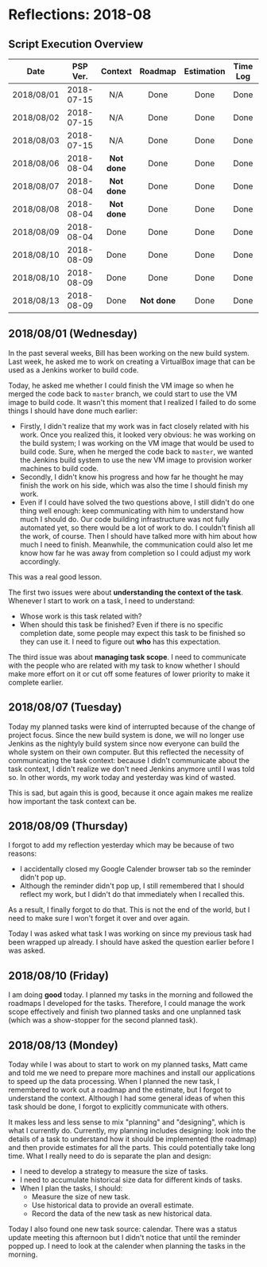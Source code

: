 # Reflections: 2018-08

## Script Execution Overview

| Date | PSP Ver. | Context | Roadmap | Estimation | Time Log | Scope | Reflection |
|:----:|:--------:|:-------:|:-------:|:----------:|:--------:|:-----:|:------:|
| 2018/08/01 | 2018-07-15 | N/A | Done | Done | Done | Done | Done |
| 2018/08/02 | 2018-07-15 | N/A | Done | Done | Done | Done | Done |
| 2018/08/03 | 2018-07-15 | N/A | Done | Done | Done | Done | Done |
| 2018/08/06 | 2018-08-04 | **Not done** | Done | Done | Done | Done | Done |
| 2018/08/07 | 2018-08-04 | **Not done** | Done | Done | Done | Done | Done |
| 2018/08/08 | 2018-08-04 | **Not done** | Done | Done | Done | Done | **Not done** |
| 2018/08/09 | 2018-08-04 | Done | Done | Done | Done | Done | Done |
| 2018/08/10 | 2018-08-09 | Done | Done | Done | Done | Done | Done |
| 2018/08/10 | 2018-08-09 | Done | Done | Done | Done | Done | Done |
| 2018/08/13 | 2018-08-09 | Done | **Not done** | Done | Done | Done | Done |

## 2018/08/01 (Wednesday)

In the past several weeks, Bill has been working on the new build system. Last week, he asked me to work on creating a VirtualBox image that can be used as a Jenkins worker to build code.

Today, he asked me whether I could finish the VM image so when he merged the code back to `master` branch, we could start to use the VM image to build code. It wasn't this moment that I realized I failed to do some things I should have done much earlier:

- Firstly, I didn't realize that my work was in fact closely related with his work. Once you realized this, it looked very obvious: he was working on the build system; I was working on the VM image that would be used to build code. Sure, when he merged the code back to `master`, we wanted the Jenkins build system to use the new VM image to provision worker machines to build code.
- Secondly, I didn't know his progress and how far he thought he may finish the work on his side, which was also the time I should finish my work.
- Even if I could have solved the two questions above, I still didn't do one thing well enough: keep communicating with him to understand how much I should do. Our code building infrastructure was not fully automated yet, so there would be a lot of work to do. I couldn't finish all the work, of course. Then I should have talked more with him about how much I need to finish. Meanwhile, the communication could also let me know how far he was away from completion so I could adjust my work accordingly.

This was a real good lesson.

The first two issues were about **understanding the context of the task**. Whenever I start to work on a task, I need to understand:

- Whose work is this task related with?
- When should this task be finished? Even if there is no specific completion date, some people may expect this task to be finished so they can use it. I need to figure out **who** has this expectation.

The third issue was about **managing task scope**. I need to communicate with the people who are related with my task to know whether I should make more effort on it or cut off some features of lower priority to make it complete earlier.

## 2018/08/07 (Tuesday)

Today my planned tasks were kind of interrupted because of the change of project focus. Since the new build system is done, we will no longer use Jenkins as the nightyly build system since now everyone can build the whole system on their own computer. But this reflected the necessity of communicating the task context: because I didn't communicate about the task context, I didn't realize we don't need Jenkins anymore until I was told so. In other words, my work today and yesterday was kind of wasted.

This is sad, but again this is good, because it once again makes me realize how important the task context can be.

## 2018/08/09 (Thursday)

I forgot to add my reflection yesterday which may be because of two reasons:

- I accidentally closed my Google Calender browser tab so the reminder didn't pop up.
- Although the reminder didn't pop up, I still remembered that I should reflect my work, but I didn't do that immediately when I recalled this.

As a result, I finally forgot to do that. This is not the end of the world, but I need to make sure I won't forget it over and over again.

Today I was asked what task I was working on since my previous task had been wrapped up already. I should have asked the question earlier before I was asked.

## 2018/08/10 (Friday)

I am doing **good** today. I planned my tasks in the morning and followed the roadmaps I developed for the tasks. Therefore, I could manage the work scope effectively and finish two planned tasks and one unplanned task (which was a show-stopper for the second planned task).

## 2018/08/13 (Mondey)

Today while I was about to start to work on my planned tasks, Matt came and told me we need to prepare more machines and install our applications to speed up the data processing. When I planned the new task, I remembered to work out a roadmap and the estimate, but I forgot to understand the context. Although I had some general ideas of when this task should be done, I forgot to explicitly communicate with others.

It makes less and less sense to mix "planning" and "designing", which is what I currently do. Currently, my planning includes designing: look into the details of a task to understand how it should be implemented (the roadmap) and then provide estimates for all the parts. This could potentially take long time. What I really need to do is separate the plan and design:

- I need to develop a strategy to measure the size of tasks.
- I need to accumulate historical size data for different kinds of tasks.
- When I plan the tasks, I should:
  - Measure the size of new task.
  - Use historical data to provide an overall estimate.
  - Record the data of the new task as new historical data.

Today I also found one new task source: calendar. There was a status update meeting this afternoon but I didn't notice that until the reminder popped up. I need to look at the calender when planning the tasks in the morning.
